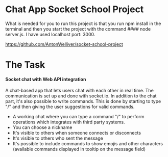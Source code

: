 # Chat App Socket School Project

What is needed for you to run this project is that you run npm install in the terminal and then you start the project with the command #### node server.js.
I have used localhost port: 3000.

https://github.com/AntonWelliver/socket-school-project

# The Task

#### Socket chat with Web API integration

A chat-based app that lets users chat with each other in real time. The communication is set up and done with socket.io. In addition to the chat part, it's also possible to write commands. This is done by starting to type "/" and then giving the user suggestions for valid commands.

- A working chat where you can type a command "/" to perform operations which integrates with third party systems.
- You can choose a nickname
- It's visible to others when someone connects or disconnects
- It's visible to others who sent the message
- It's possible to include commands to show emojis and other characters (available commands displayed in tooltip on the message field)

